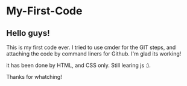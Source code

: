 # My-First-Code

## Hello guys!

This is my first code ever.
I tried to use cmder for the GIT steps, and attaching the code by command liners for Github. I'm glad its working!

it has been done by HTML, and CSS only. Still learing js :). 

Thanks for whatching!